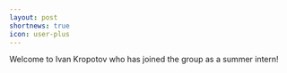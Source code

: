```yaml
---
layout: post
shortnews: true
icon: user-plus
---
```

Welcome to Ivan Kropotov who has joined the group as a summer intern! 

